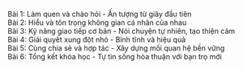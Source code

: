 Bài 1: Làm quen và chào hỏi - Ấn tượng từ giây đầu tiên  
Bài 2: Hiểu và tôn trọng không gian cá nhân của nhau  
Bài 3: Kỹ năng giao tiếp cơ bản - Nói chuyện tự nhiên, tạo thiện cảm  
Bài 4: Giải quyết xung đột nhỏ - Bình tĩnh và hiệu quả  
Bài 5: Cùng chia sẻ và hợp tác - Xây dựng mối quan hệ bền vững  
Bài 6: Tổng kết khóa học - Tự tin sống hòa thuận với bạn trọ mới